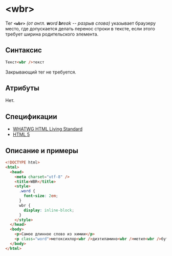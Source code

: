 # &lt;wbr&gt;

Тег **`<wbr>`** _(от англ. **w**ord **br**eak -- разрыв слова)_ указывает браузеру место, где допускается делать перенос строки в тексте, если этого требует ширина родительского элемента.

## Синтаксис

```html
Текст<wbr />текст
```

Закрывающий тег не требуется.

## Атрибуты

Нет.

## Спецификации

- [WHATWG HTML Living Standard](https://html.spec.whatwg.org/multipage/semantics.html#the-wbr-element)
- [HTML 5](http://www.w3.org/TR/html5/text-level-semantics.html#the-wbr-element)

## Описание и примеры

```html
<!DOCTYPE html>
<html>
  <head>
    <meta charset="utf-8" />
    <title>WBR</title>
    <style>
      .word {
        font-size: 2em;
      }
      wbr {
        display: inline-block;
      }
    </style>
  </head>
  <body>
    <p>Самое длинное слово из химии</p>
    <p class="word">метоксихлор<wbr />диэтиламино<wbr />метил<wbr />бутил<wbr />амино<wbr />акридин</p>
  </body>
</html>
```
